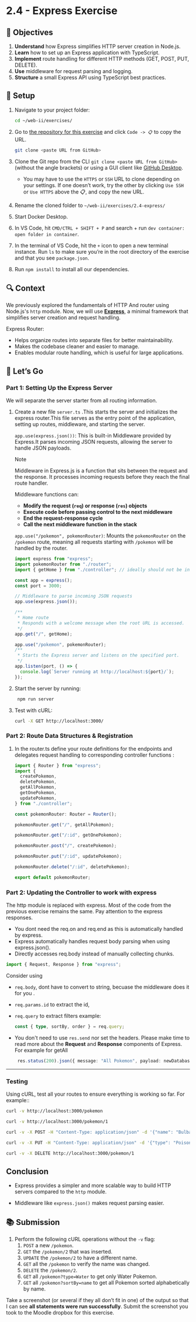 # 2.4 - Express Exercise

## 🎯 Objectives

1. **Understand** how Express simplifies HTTP server creation in Node.js.
2. **Learn** how to set up an Express application with TypeScript.
3. **Implement** route handling for different HTTP methods (GET, POST, PUT, DELETE).
4. **Use** middleware for request parsing and logging.
5. **Structure** a small Express API using TypeScript best practices.

## 🔨 Setup

1. Navigate to your project folder:

   ```bash
   cd ~/web-ii/exercises/
   ```

2. Go to [the repository for this exercise](https://github.com/JAC-CS-Web-Programming-II-W25/E2.4-Express-Template) and click `Code -> 📋` to copy the URL.

   ```bash
   git clone <paste URL from GitHub>
   ```

3. Clone the Git repo from the CLI `git clone <paste URL from GitHub>` (without the angle brackets) or using a GUI client like [GitHub Desktop](https://desktop.github.com/).

   - You may have to use the `HTTPS` or `SSH` URL to clone depending on your settings. If one doesn’t work, try the other by clicking `Use SSH` or `Use HTTPS` above the 📋, and copy the new URL.

4. Rename the cloned folder to `~/web-ii/exercises/2.4-express/`

5. Start Docker Desktop.

6. In VS Code, hit `CMD/CTRL + SHIFT + P` and search + run `dev container: open folder in container`.

7. In the terminal of VS Code, hit the `+` icon to open a new terminal instance. Run `ls` to make sure you’re in the root directory of the exercise and that you see `package.json`.

8. Run `npm install` to install all our dependencies.

## 🔍 Context

We previously explored the fundamentals of HTTP And router using Node.js's `http` module. Now, we will use **[Express](https://expressjs.com/)**, a minimal framework that simplifies server creation and request handling.

Express Router:

- Helps organize routes into separate files for better maintainability.
- Makes the codebase cleaner and easier to manage.
- Enables modular route handling, which is useful for large applications.

## 🚦 Let’s Go

### Part 1: Setting Up the Express Server

We will separate the server starter from all routing information.

1. Create a new file `server.ts` .This starts the server and initializes the express router.This file serves as the entry point of the application, setting up routes, middleware, and starting the server.

   `app.use(express.json())`: This is built-in Middleware provided by Express.It parses incoming JSON requests, allowing the server to handle JSON payloads.

   > [!NOTE]
   >
   > Middleware in Express.js is a function that sits between the request and the response. It processes incoming requests before they reach the final route handler.
   >
   > Middleware functions can:
   >
   > - **Modify the request (`req`) or response (`res`) objects**
   > - **Execute code before passing control to the next middleware**
   > - **End the request-response cycle**
   > - **Call the next middleware function in the stack**

   `app.use("/pokemon", pokemonRouter)`: Mounts the `pokemonRouter` on the `/pokemon` route, meaning all requests starting with `/pokemon` will be handled by the router.

   ```typescript
   import express from "express";
   import pokemonRouter from "./router";
   import { getHome } from "./controller"; // ideally should not be in the controller.

   const app = express();
   const port = 3000;

   // Middleware to parse incoming JSON requests
   app.use(express.json());

   /**
    * Home route
    * Responds with a welcome message when the root URL is accessed.
    */
   app.get("/", getHome);

   app.use("/pokemon", pokemonRouter);
   /**
    * Starts the Express server and listens on the specified port.
    */
   app.listen(port, () => {
     console.log(`Server running at http://localhost:${port}/`);
   });
   ```

2. Start the server by running:

   ```bash
    npm run server
   ```

3. Test with cURL:

   ```bash
   curl -X GET http://localhost:3000/
   ```

### Part 2: Route Data Structures & Registration

1. In the router.ts define your route definitions for the endpoints and delegates request handling to corresponding controller functions :

   ```ts
   import { Router } from "express";
   import {
     createPokemon,
     deletePokemon,
     getAllPokemon,
     getOnePokemon,
     updatePokemon,
   } from "./controller";
   
   const pokemonRouter: Router = Router();
   
   pokemonRouter.get("/", getAllPokemon);
   
   pokemonRouter.get("/:id", getOnePokemon);
   
   pokemonRouter.post("/", createPokemon);
   
   pokemonRouter.put("/:id", updatePokemon);
   
   pokemonRouter.delete("/:id", deletePokemon);
   
   export default pokemonRouter;
   ```

### Part 2: Updating the Controller to work with express

The http module is replaced with express. Most of the code from the previous exercise remains the same. Pay attention to the express responses.

- You dont need the req.on and req.end as this is automatically handled by express.
- Express automatically handles request body parsing when using express.json().
- Directly accesses req.body instead of manually collecting chunks.

```typescript
import { Request, Response } from "express";
```
Consider using 
- `req.body`, dont have to convert to string, becuase the middleware does it for you .

- `req.params.id` to extract the id, 

-  `req.query` to extract filters example: 
	
	````typescript
	const { type, sortBy, order } = req.query;
	
-  You don't need to use `res.send` nor set the headers. Please make time to read more about the **Request** and **Response** components of Express. For example for getAll
   
   ```typescript
    res.status(200).json({ message: "All Pokemon", payload: newDatabase });
   ```
   
   
---

### **Testing**

Using cURL, test all your routes to ensure everything is working so far. For example::

```bash
curl -v http://localhost:3000/pokemon

curl -v http://localhost:3000/pokemon/1

curl -v -X POST -H "Content-Type: application/json" -d '{"name": "Bulbasaur", "type": "Grass"}' http://localhost:3000/pokemon

curl -v -X PUT -H "Content-Type: application/json" -d '{"type": "Poison"}' http://localhost:3000/pokemon/2

curl -v -X DELETE http://localhost:3000/pokemon/1

```

## Conclusion

- Express provides a simpler and more scalable way to build HTTP servers compared to the `http` module.

- Middleware like `express.json()` makes request parsing easier.

## 📚 Submission

1. Perform the following cURL operations without the `-v` flag:
   1. `POST` a new `/pokemon`.
   2. `GET` the `/pokemon/2` that was inserted.
   3. `UPDATE` the `/pokemon/2` to have a different name.
   4. `GET` all the `/pokemon` to verify the name was changed.
   5. `DELETE` the `/pokemon/2`.
   6. `GET` all `/pokemon?type=Water` to get only Water Pokemon.
   7. `GET` all `/pokemon?sortBy=name` to get all Pokemon sorted alphabetically by name.

Take a screenshot (or several if they all don’t fit in one) of the output so that I can see **all statements were run successfully**. Submit the screenshot you took to the Moodle dropbox for this exercise.
